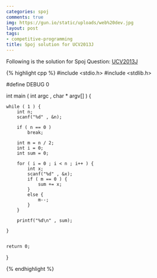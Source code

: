```yaml
---
categories: spoj
comments: true
img: https://gun.io/static/uploads/web%20dev.jpg
layout: post
tags:
- competitive-programming
title: Spoj solution for UCV2013J
---
```


Following is the solution for Spoj Question: [UCV2013J](http://www.spoj.com/problems/UCV2013J/)

{% highlight cpp %}
#include <stdio.h>
#include <stdlib.h>

#define DEBUG 0

int main ( int argc , char * argv[] ) {

	while ( 1 ) {
		int n;
		scanf("%d" , &n);

		if ( n == 0 )
			break;

		int m = n / 2;
		int i = 0;
		int sum = 0;

		for ( i = 0 ; i < n ; i++ ) {
			int x;
			scanf("%d" , &x);
			if ( m == 0 ) {
				sum += x;
			}
			else {
				m--;
			}
		}

		printf("%d\n" , sum);

	}


	return 0;
}

{% endhighlight %}